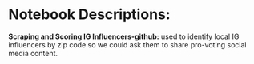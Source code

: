 # Notebook Descriptions: 

**Scraping and Scoring IG Influencers-github:** used to identify local IG influencers by zip code so we could ask them to share pro-voting social media content.
